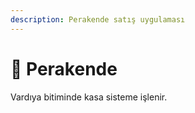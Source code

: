 ```yaml
---
description: Perakende satış uygulaması
---
```


# 🧾 Perakende

Vardıya bitiminde kasa sisteme işlenir.


